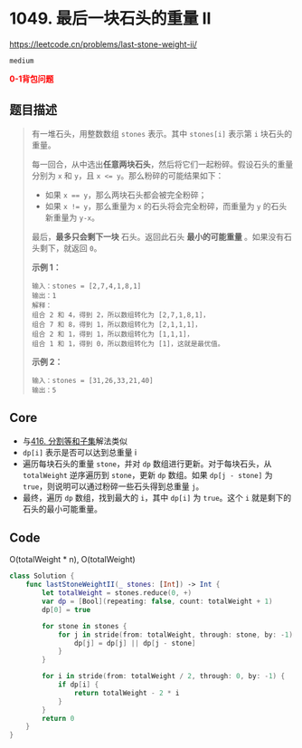 # 1049. 最后一块石头的重量 II

https://leetcode.cn/problems/last-stone-weight-ii/

`medium`

**<font color=red>0-1背包问题</font>**

## 题目描述

> 有一堆石头，用整数数组 `stones` 表示。其中 `stones[i]` 表示第 `i` 块石头的重量。
>
> 每一回合，从中选出**任意两块石头**，然后将它们一起粉碎。假设石头的重量分别为 `x` 和 `y`，且 `x <= y`。那么粉碎的可能结果如下：
>
> - 如果 `x == y`，那么两块石头都会被完全粉碎；
> - 如果 `x != y`，那么重量为 `x` 的石头将会完全粉碎，而重量为 `y` 的石头新重量为 `y-x`。
>
> 最后，**最多只会剩下一块** 石头。返回此石头 **最小的可能重量** 。如果没有石头剩下，就返回 `0`。
>
>  
>
> **示例 1：**
>
> ```
> 输入：stones = [2,7,4,1,8,1]
> 输出：1
> 解释：
> 组合 2 和 4，得到 2，所以数组转化为 [2,7,1,8,1]，
> 组合 7 和 8，得到 1，所以数组转化为 [2,1,1,1]，
> 组合 2 和 1，得到 1，所以数组转化为 [1,1,1]，
> 组合 1 和 1，得到 0，所以数组转化为 [1]，这就是最优值。
> ```
>
> **示例 2：**
>
> ```
> 输入：stones = [31,26,33,21,40]
> 输出：5
> ```

## Core

- 与[416. 分割等和子集](https://leetcode.cn/problems/partition-equal-subset-sum/)解法类似
- `dp[i]` 表示是否可以达到总重量 i
- 遍历每块石头的重量 `stone`，并对 `dp` 数组进行更新。对于每块石头，从 `totalWeight` 逆序遍历到 `stone`，更新 `dp` 数组。如果 `dp[j - stone]` 为 `true`，则说明可以通过粉碎一些石头得到总重量 `j`。
- 最终，遍历 `dp` 数组，找到最大的 `i`，其中 `dp[i]` 为 `true`。这个 `i` 就是剩下的石头的最小可能重量。

## Code

O(totalWeight * n), O(totalWeight)

```swift
class Solution {
    func lastStoneWeightII(_ stones: [Int]) -> Int {
        let totalWeight = stones.reduce(0, +)
        var dp = [Bool](repeating: false, count: totalWeight + 1)
        dp[0] = true

        for stone in stones {
            for j in stride(from: totalWeight, through: stone, by: -1) {
                dp[j] = dp[j] || dp[j - stone]
            }
        }

        for i in stride(from: totalWeight / 2, through: 0, by: -1) {
            if dp[i] {
                return totalWeight - 2 * i
            }
        } 
        return 0
    }
}
```


